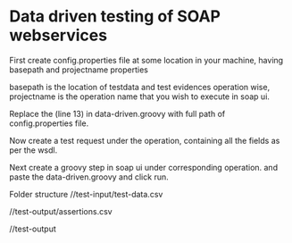 # Data driven testing of SOAP webservices


First create config.properties file at some location in your machine, having 
basepath and projectname properties

basepath is the location of testdata and test evidences operation wise,
projectname is the operation name that you wish to execute in soap ui.

Replace the <Full path of config.properties goes here> (line 13) in data-driven.groovy with full path of config.properties file.

Now create a test request under the operation, containing all the fields as per the wsdl.

Next create a groovy step in soap ui under corresponding operation. and paste the data-driven.groovy and click run.

Folder structure
<basepath>/<project name>/test-input/test-data.csv

<basepath>/<project name>/test-output/assertions.csv

<basepath>/<project name>/test-output  

